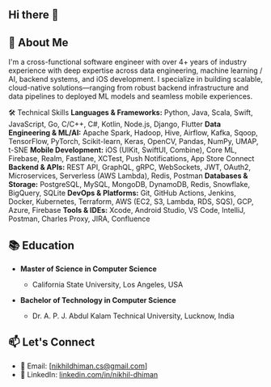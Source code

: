 ## Hi there 👋

## 📖 About Me
I'm a cross-functional software engineer with over 4+ years of industry experience with deep expertise across data engineering, machine learning / AI, backend systems, and iOS development. I specialize in building scalable, cloud-native solutions—ranging from robust backend infrastructure and data pipelines to deployed ML models and seamless mobile experiences.

🛠️ Technical Skills
**Languages & Frameworks:** Python, Java, Scala, Swift, JavaScript, Go, C/C++, C#, Kotlin, Node.js, Django, Flutter
**Data Engineering & ML/AI:** Apache Spark, Hadoop, Hive, Airflow, Kafka, Sqoop, TensorFlow, PyTorch, Scikit-learn, Keras, OpenCV, Pandas, NumPy, UMAP, t-SNE
**Mobile Development:** iOS (UIKit, SwiftUI, Combine), Core ML, Firebase, Realm, Fastlane, XCTest, Push Notifications, App Store Connect
**Backend & APIs:** REST API, GraphQL, gRPC, WebSockets, JWT, OAuth2, Microservices, Serverless (AWS Lambda), Redis, Postman
**Databases & Storage:** PostgreSQL, MySQL, MongoDB, DynamoDB, Redis, Snowflake, BigQuery, SQLite
**DevOps & Platforms:** Git, GitHub Actions, Jenkins, Docker, Kubernetes, Terraform, AWS (EC2, S3, Lambda, RDS, SQS), GCP, Azure, Firebase
**Tools & IDEs:** Xcode, Android Studio, VS Code, IntelliJ, Postman, Charles Proxy, JIRA, Confluence

## 📚 Education

- **Master of Science in Computer Science**
  - California State University, Los Angeles, USA

- **Bachelor of Technology in Computer Science**
  - Dr. A. P. J. Abdul Kalam Technical University, Lucknow, India

## 📫 Let's Connect

- 📧 Email: [nikhildhiman.cs@gmail.com]
- 💼 LinkedIn: [linkedin.com/in/nikhil-dhiman](https://www.linkedin.com/in/nikhil-dhiman/)

<!--
**NikhilDhiman/NikhilDhiman** is a ✨ _special_ ✨ repository because its `README.md` (this file) appears on your GitHub profile.

Here are some ideas to get you started:

- 🔭 I’m currently working on ...
- 🌱 I’m currently learning ...
- 👯 I’m looking to collaborate on ...
- 🤔 I’m looking for help with ...
- 💬 Ask me about ...
- 📫 How to reach me: ...
- 😄 Pronouns: ...
- ⚡ Fun fact: ...
-->
